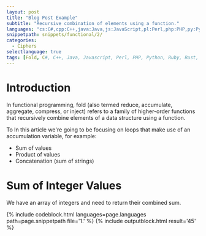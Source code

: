 ```yaml
---
layout: post
title: "Blog Post Example"
subtitle: "Recursive combination of elements using a function."
languages: "cs:C#,cpp:C++,java:Java,js:JavaScript,pl:Perl,php:PHP,py:Python,rb:Ruby,rs:Rust,swift:Swift"
snippetpath: snippets/functional/2/
categories: 
  - Ciphers
selectlanguage: true
tags: [Fold, C#, C++, Java, Javascript, Perl, PHP, Python, Ruby, Rust, Swift]
---
```


# Introduction
<p class="uk-dropcap">In functional programming, fold (also termed reduce, accumulate, aggregate, compress, or inject) refers to a family of higher-order functions that recursively combine elements of a data structure using a function.</p>

To In this article we're going to be focusing on loops that make use of an accumulation variable, for example:

- Sum of values
- Product of values
- Concatenation (sum of strings)

# Sum of Integer Values
We have an array of integers and need to return their combined sum.

{% include codeblock.html languages=page.languages path=page.snippetpath file='1.' %}
{% include outputblock.html result='45' %}
